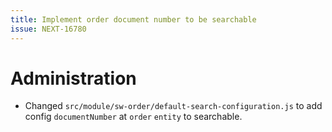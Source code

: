 ```yaml
---
title: Implement order document number to be searchable
issue: NEXT-16780
---
```

# Administration
* Changed `src/module/sw-order/default-search-configuration.js` to add config `documentNumber` at `order` `entity` to searchable.
